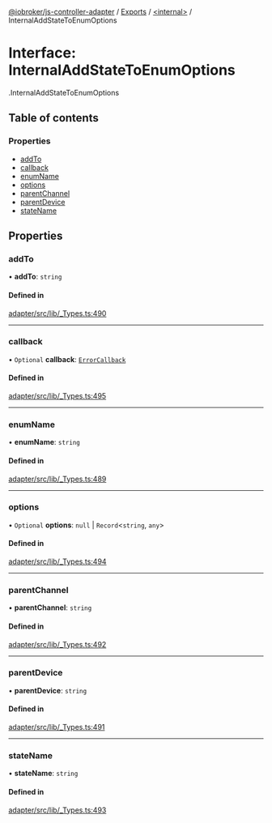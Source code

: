 [@iobroker/js-controller-adapter](../README.md) / [Exports](../modules.md) / [<internal\>](../modules/internal_.md) / InternalAddStateToEnumOptions

# Interface: InternalAddStateToEnumOptions

[<internal>](../modules/internal_.md).InternalAddStateToEnumOptions

## Table of contents

### Properties

- [addTo](internal_.InternalAddStateToEnumOptions.md#addto)
- [callback](internal_.InternalAddStateToEnumOptions.md#callback)
- [enumName](internal_.InternalAddStateToEnumOptions.md#enumname)
- [options](internal_.InternalAddStateToEnumOptions.md#options)
- [parentChannel](internal_.InternalAddStateToEnumOptions.md#parentchannel)
- [parentDevice](internal_.InternalAddStateToEnumOptions.md#parentdevice)
- [stateName](internal_.InternalAddStateToEnumOptions.md#statename)

## Properties

### addTo

• **addTo**: `string`

#### Defined in

[adapter/src/lib/_Types.ts:490](https://github.com/ioBroker/ioBroker.js-controller/blob/edb14082/packages/adapter/src/lib/_Types.ts#L490)

___

### callback

• `Optional` **callback**: [`ErrorCallback`](../modules/internal_.md#errorcallback)

#### Defined in

[adapter/src/lib/_Types.ts:495](https://github.com/ioBroker/ioBroker.js-controller/blob/edb14082/packages/adapter/src/lib/_Types.ts#L495)

___

### enumName

• **enumName**: `string`

#### Defined in

[adapter/src/lib/_Types.ts:489](https://github.com/ioBroker/ioBroker.js-controller/blob/edb14082/packages/adapter/src/lib/_Types.ts#L489)

___

### options

• `Optional` **options**: ``null`` \| `Record`<`string`, `any`\>

#### Defined in

[adapter/src/lib/_Types.ts:494](https://github.com/ioBroker/ioBroker.js-controller/blob/edb14082/packages/adapter/src/lib/_Types.ts#L494)

___

### parentChannel

• **parentChannel**: `string`

#### Defined in

[adapter/src/lib/_Types.ts:492](https://github.com/ioBroker/ioBroker.js-controller/blob/edb14082/packages/adapter/src/lib/_Types.ts#L492)

___

### parentDevice

• **parentDevice**: `string`

#### Defined in

[adapter/src/lib/_Types.ts:491](https://github.com/ioBroker/ioBroker.js-controller/blob/edb14082/packages/adapter/src/lib/_Types.ts#L491)

___

### stateName

• **stateName**: `string`

#### Defined in

[adapter/src/lib/_Types.ts:493](https://github.com/ioBroker/ioBroker.js-controller/blob/edb14082/packages/adapter/src/lib/_Types.ts#L493)
